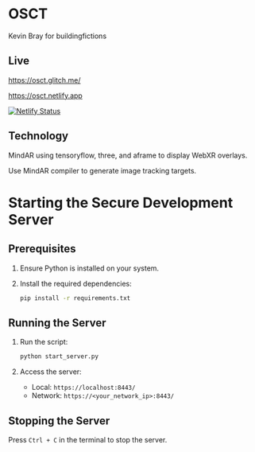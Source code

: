 # OSCT

Kevin Bray for buildingfictions

## Live

https://osct.glitch.me/

https://osct.netlify.app 

[![Netlify Status](https://api.netlify.com/api/v1/badges/98de0d7b-4e71-4848-b987-6caa89675835/deploy-status)](https://app.netlify.com/sites/osct/deploys)

## Technology

MindAR using tensoryflow, three, and aframe to display WebXR overlays.

Use MindAR compiler to generate image tracking targets.

# Starting the Secure Development Server

## Prerequisites
1. Ensure Python is installed on your system.
2. Install the required dependencies:

   ```bash
   pip install -r requirements.txt
   ```

## Running the Server
1. Run the script:

   ```bash
   python start_server.py
   ```

2. Access the server:
   - Local: `https://localhost:8443/`
   - Network: `https://<your_network_ip>:8443/`

## Stopping the Server
Press `Ctrl + C` in the terminal to stop the server.
